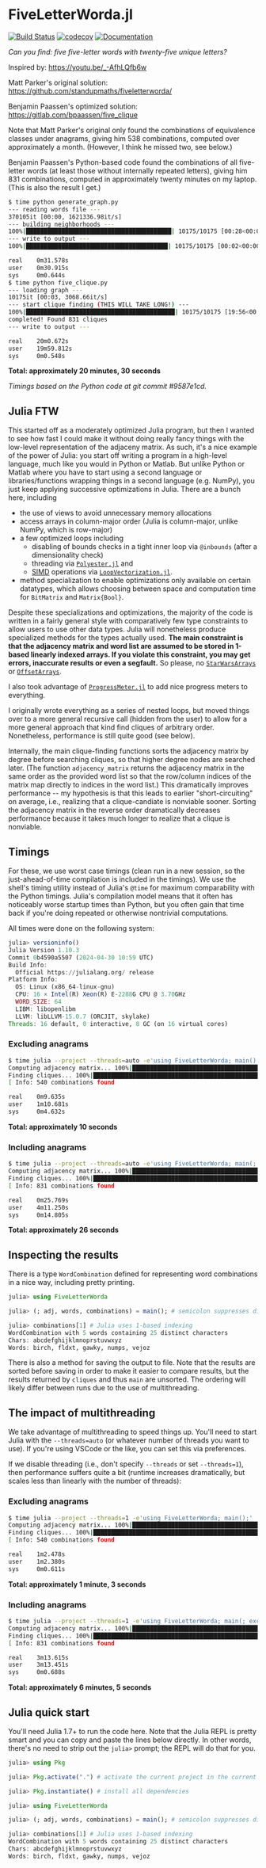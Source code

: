 # FiveLetterWorda.jl

[![Build Status][build-img]][build-url] [![codecov](https://codecov.io/gh/palday/FiveLetterWorda.jl/graph/badge.svg?token=iBTLt2GfOe)](https://codecov.io/gh/palday/FiveLetterWorda.jl) 
[![Documentation](https://img.shields.io/badge/docs-dev-blue.svg)](https://palday.github.io/FiveLetterWorda.jl/dev)
<!-- [![Stable](https://img.shields.io/badge/docs-stable-blue.svg)](https://palday.github.io/FiveLetterWorda.jl/stable) -->


[build-img]: https://github.com/palday/FiveLetterWorda.jl/actions/workflows/ci.yml/badge.svg
[build-url]: https://github.com/palday/FiveLetterWorda.jl/actions

*Can you find: five five-letter words with twenty-five unique letters?*

Inspired by: https://youtu.be/_-AfhLQfb6w

Matt Parker's original solution: https://github.com/standupmaths/fiveletterworda/

Benjamin Paassen's optimized solution: https://gitlab.com/bpaassen/five_clique

Note that Matt Parker's original only found the combinations of equivalence classes under anagrams, giving him 538 combinations, computed over approximately a month. (However, I think he missed two, see below.)

Benjamin Paassen's Python-based code found the combinations of all five-letter words (at least those without internally repeated letters), giving him 831 combinations, computed in approximately twenty minutes on my laptop. (This is also the result I get.)

```bash
$ time python generate_graph.py
--- reading words file ---
370105it [00:00, 1621336.98it/s]
--- building neighborhoods ---
100%|█████████████████████████████████████████| 10175/10175 [00:28<00:00, 359.17it/s]
--- write to output ---
100%|████████████████████████████████████████| 10175/10175 [00:02<00:00, 4416.99it/s]

real    0m31.578s
user    0m30.915s
sys     0m0.644s
$ time python five_clique.py
--- loading graph ---
10175it [00:03, 3068.66it/s]
--- start clique finding (THIS WILL TAKE LONG!) ---
100%|██████████████████████████████████████████| 10175/10175 [19:56<00:00,  8.50it/s]
completed! Found 831 cliques
--- write to output ---

real    20m0.672s
user    19m59.812s
sys     0m0.548s
```

**Total: approximately 20 minutes, 30 seconds**

*Timings based on the Python code at git commit #9587e1cd.*

## Julia FTW

This started off as a moderately optimized Julia program, but then I wanted to see how fast I could make it without doing really fancy things with the low-level representation of the adjaceny matrix.
As such, it's a nice example of the power of Julia: you start off writing a program in a high-level language, much like
you would in Python or Matlab.
But unlike Python or Matlab where you have to start using a second language or libraries/functions wrapping things in a second language (e.g. NumPy), you just keep applying successive optimizations in Julia.
There are a bunch here, including

- the use of views to avoid unnecessary memory allocations
- access arrays in column-major order (Julia is column-major, unlike NumPy, which is row-major)
- a few optimized loops including
    - disabling of bounds checks in a tight inner loop via `@inbounds` (after a dimensionality check)
    - threading via [`Polyester.jl`](https://juliasimd.github.io/Polyester.jl/stable/) and
    - [SIMD](https://en.wikipedia.org/wiki/Single_instruction,_multiple_data) operations via [`LoopVectorization.jl`](https://juliasimd.github.io/LoopVectorization.jl/stable/).
- method specialization to enable optimizations only available on certain datatypes, which allows choosing between space and computation time for `BitMatrix` and `Matrix{Bool}`.

Despite these specializations and optimizations, the majority of the code is written in a fairly general style with comparatively few type constraints to allow users to use other data types.
Julia will nonetheless produce specialized methods for the types actually used.
**The main constraint is that the adjacency matrix and word list are assumed to be stored in 1-based linearly indexed arrays. If you violate this constraint, you may get errors, inaccurate results or even a segfault.**
So please, no [`StarWarsArrays`](https://github.com/giordano/StarWarsArrays.jl) or [`OffsetArrays`](https://github.com/JuliaArrays/OffsetArrays.jl).

I also took advantage of [`ProgressMeter.jl`](https://github.com/timholy/ProgressMeter.jl) to add nice progress meters to everything.

I originally wrote everything as a series of nested loops, but moved things over to a more general recursive call (hidden from the user) to allow for a more general approach that kind find cliques of arbitrary order.
Nonetheless, performance is still quite good (see below).

Internally, the main clique-finding functions sorts the adjacency matrix by degree before searching cliques, so that higher degree nodes are searched later.
(The function `adjacency_matrix` returns the adjacency matrix in the same order as the provided word list so that the row/column indices of the matrix map directly to indices in the word list.)
This dramatically improves performance -- my hypothesis is that this leads to earlier "short-circuiting" on average, i.e., realizing that a clique-candiate is nonviable sooner.
Sorting the adjacency matrix in the reverse order dramatically decreases performance because it takes much longer to realize that a clique is nonviable.

## Timings

For these, we use worst case timings (clean run in a new session, so the just-ahead-of-time compilation is included in the timings).
We use the shell's timing utility instead of Julia's `@time` for maximum comparability with the Python timings.
Julia's compilation model means that it often has noticeably worse startup times than Python, but you often gain that time back if you're doing repeated or otherwise nontrivial computations.

All times were done on the following system:

```julia
julia> versioninfo()
Julia Version 1.10.3
Commit 0b4590a5507 (2024-04-30 10:59 UTC)
Build Info:
  Official https://julialang.org/ release
Platform Info:
  OS: Linux (x86_64-linux-gnu)
  CPU: 16 × Intel(R) Xeon(R) E-2288G CPU @ 3.70GHz
  WORD_SIZE: 64
  LIBM: libopenlibm
  LLVM: libLLVM-15.0.7 (ORCJIT, skylake)
Threads: 16 default, 0 interactive, 8 GC (on 16 virtual cores)
```

### Excluding anagrams

```bash
$ time julia --project --threads=auto -e'using FiveLetterWorda; main();'
Computing adjacency matrix... 100%|██████████████████████████████████████████████████| Time: 0:00:01
Finding cliques... 100%|██████████████████████████████████████████████████| Time: 0:00:06 ( 1.07 ms/it)
[ Info: 540 combinations found

real    0m9.635s
user    1m10.681s
sys     0m4.632s
```

**Total: approximately 10 seconds**

### Including anagrams

```bash
$ time julia --project --threads=auto -e'using FiveLetterWorda; main(; exclude_anagrams=false);'
Computing adjacency matrix... 100%|██████████████████████████████████████████████████| Time: 0:00:01
Finding cliques... 100%|██████████████████████████████████████████████████| Time: 0:00:21 ( 2.14 ms/it)
[ Info: 831 combinations found

real    0m25.769s
user    4m11.250s
sys     0m14.805s
```

**Total: approximately 26 seconds**

## Inspecting the results

There is a type `WordCombination` defined for representing word combinations in a nice way, including pretty printing.

```julia
julia> using FiveLetterWorda

julia> (; adj, words, combinations) = main(); # semicolon suppresses displaying the return value

julia> combinations[1] # Julia uses 1-based indexing
WordCombination with 5 words containing 25 distinct characters
Chars: abcdefghijklmnoprstuvwxyz
Words: birch, fldxt, gawky, numps, vejoz
```

There is also a method for saving the output to file. Note that the results are sorted before saving in order to make it easier to compare results, but the results returned by `cliques` and thus `main` are unsorted.
The ordering will likely differ between runs due to the use of multithreading.

## The impact of multithreading

We take advantage of multithreading to speed things up. You'll need to start Julia with the `--threads=auto` (or whatever number of threads you want to use). If you're using VSCode or the like, you can set this via preferences.

If we disable threading (i.e., don't specify `--threads` or set `--threads=1`), then performance suffers quite a bit (runtime increases dramatically, but scales less than linearly with the number of threads):

### Excluding anagrams

```bash
$ time julia --project --threads=1 -e'using FiveLetterWorda; main();'
Computing adjacency matrix... 100%|██████████████████████████████████████████████████| Time: 0:00:02
Finding cliques... 100%|██████████████████████████████████████████████████| Time: 0:00:58 ( 9.74 ms/it)
[ Info: 540 combinations found

real    1m2.478s
user    1m2.380s
sys     0m0.611s
```

**Total: approximately 1 minute, 3 seconds**

### Including anagrams

```bash
$ time julia --project --threads=1 -e'using FiveLetterWorda; main(; exclude_anagrams=false);'
Computing adjacency matrix... 100%|██████████████████████████████████████████████████| Time: 0:00:03
Finding cliques... 100%|██████████████████████████████████████████████████| Time: 0:03:07 (18.42 ms/it)
[ Info: 831 combinations found

real    3m13.615s
user    3m13.451s
sys     0m0.688s
```

**Total: approximately 6 minutes, 5 seconds**


## Julia quick start

You'll need Julia 1.7+ to run the code here.
Note that the Julia REPL is pretty smart and you can copy and paste the lines below directly.
In other words, there's no need to strip out the `julia>` prompt; the REPL will do that for you.

```julia
julia> using Pkg

julia> Pkg.activate(".") # activate the current project in the current directory

julia> Pkg.instantiate() # install all dependencies

julia> using FiveLetterWorda

julia> (; adj, words, combinations) = main(); # semicolon suppresses displaying the return value

julia> combinations[1] # Julia uses 1-based indexing
WordCombination with 5 words containing 25 distinct characters
Chars: abcdefghijklmnoprstuvwxyz
Words: birch, fldxt, gawky, numps, vejoz

```
